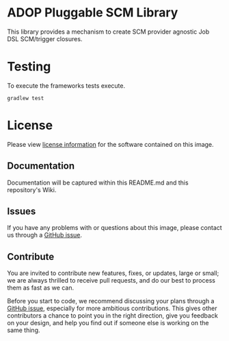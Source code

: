 
# ADOP Pluggable SCM Library

This library provides a mechanism to create SCM provider agnostic Job DSL SCM/trigger closures.

# Testing

To execute the frameworks tests execute.

`gradlew test`

# License
Please view [license information](LICENSE.md) for the software contained on this image.

## Documentation
Documentation will be captured within this README.md and this repository's Wiki.

## Issues
If you have any problems with or questions about this image, please contact us through a [GitHub issue](https://github.com/Accenture/adop-pluggable-scm/issues).

## Contribute
You are invited to contribute new features, fixes, or updates, large or small; we are always thrilled to receive pull requests, and do our best to process them as fast as we can.

Before you start to code, we recommend discussing your plans through a [GitHub issue](https://github.com/Accenture/adop-pluggable-scm/issues), especially for more ambitious contributions. This gives other contributors a chance to point you in the right direction, give you feedback on your design, and help you find out if someone else is working on the same thing.
